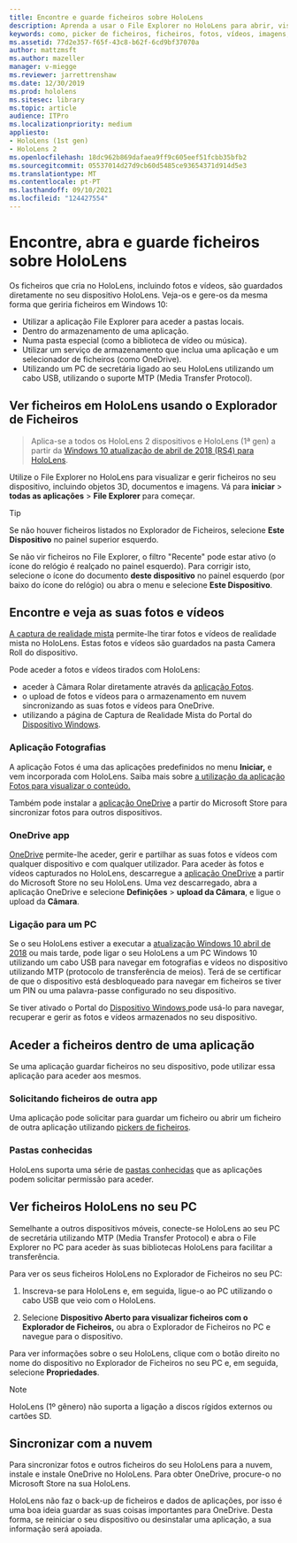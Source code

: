 ```yaml
---
title: Encontre e guarde ficheiros sobre HoloLens
description: Aprenda a usar o File Explorer no HoloLens para abrir, visualizar e gerir ficheiros no seu dispositivo de realidade mista.
keywords: como, picker de ficheiros, ficheiros, fotos, vídeos, imagens, OneDrive, armazenamento, explorador de ficheiros, hololens
ms.assetid: 77d2e357-f65f-43c8-b62f-6cd9bf37070a
author: mattzmsft
ms.author: mazeller
manager: v-miegge
ms.reviewer: jarrettrenshaw
ms.date: 12/30/2019
ms.prod: hololens
ms.sitesec: library
ms.topic: article
audience: ITPro
ms.localizationpriority: medium
appliesto:
- HoloLens (1st gen)
- HoloLens 2
ms.openlocfilehash: 18dc962b869dafaea9ff9c605eef51fcbb35bfb2
ms.sourcegitcommit: 05537014d27d9cb60d5485ce93654371d914d5e3
ms.translationtype: MT
ms.contentlocale: pt-PT
ms.lasthandoff: 09/10/2021
ms.locfileid: "124427554"
---
```

# <a name="find-open-and-save-files-on-hololens"></a>Encontre, abra e guarde ficheiros sobre HoloLens

Os ficheiros que cria no HoloLens, incluindo fotos e vídeos, são guardados diretamente no seu dispositivo HoloLens. Veja-os e gere-os da mesma forma que geriria ficheiros em Windows 10:

- Utilizar a aplicação File Explorer para aceder a pastas locais.
- Dentro do armazenamento de uma aplicação.
- Numa pasta especial (como a biblioteca de vídeo ou música).
- Utilizar um serviço de armazenamento que inclua uma aplicação e um selecionador de ficheiros (como OneDrive).
- Utilizando um PC de secretária ligado ao seu HoloLens utilizando um cabo USB, utilizando o suporte MTP (Media Transfer Protocol).

## <a name="view-files-on-hololens-using-file-explorer"></a>Ver ficheiros em HoloLens usando o Explorador de Ficheiros

> Aplica-se a todos os HoloLens 2 dispositivos e HoloLens (1ª gen) a partir da [Windows 10 atualização de abril de 2018 (RS4) para HoloLens](/windows/mixed-reality/release-notes-april-2018).

Utilize o File Explorer no HoloLens para visualizar e gerir ficheiros no seu dispositivo, incluindo objetos 3D, documentos e imagens. Vá para **iniciar**   >  **todas as aplicações**   >  **File Explorer** para começar.

> [!TIP]
> Se não houver ficheiros listados no Explorador de Ficheiros, selecione **Este Dispositivo** no painel superior esquerdo.

Se não vir ficheiros no File Explorer, o filtro "Recente" pode estar ativo (o ícone do relógio é realçado no painel esquerdo). Para corrigir isto, selecione o ícone do documento **deste dispositivo** no painel esquerdo (por baixo do ícone do relógio) ou abra o menu e selecione **Este Dispositivo**.

## <a name="find-and-view-your-photos-and-videos"></a>Encontre e veja as suas fotos e vídeos

[A captura de realidade mista](holographic-photos-and-videos.md) permite-lhe tirar fotos e vídeos de realidade mista no HoloLens.  Estas fotos e vídeos são guardados na pasta Camera Roll do dispositivo.

Pode aceder a fotos e vídeos tirados com HoloLens:

- aceder à Câmara Rolar diretamente através da [aplicação Fotos](holographic-photos-and-videos.md).
- o upload de fotos e vídeos para o armazenamento em nuvem sincronizando as suas fotos e vídeos para OneDrive.
- utilizando a página de Captura de Realidade Mista do Portal do [Dispositivo Windows](/windows/mixed-reality/using-the-windows-device-portal#mixed-reality-capture).

### <a name="photos-app"></a>Aplicação Fotografias

A aplicação Fotos é uma das aplicações predefinidos no menu **Iniciar,** e vem incorporada com HoloLens. Saiba mais sobre [a utilização da aplicação Fotos para visualizar o conteúdo.](holographic-photos-and-videos.md)

Também pode instalar a [aplicação OneDrive](https://www.microsoft.com/p/onedrive/9wzdncrfj1p3) a partir do Microsoft Store para sincronizar fotos para outros dispositivos.

### <a name="onedrive-app"></a>OneDrive app

[OneDrive](https://onedrive.live.com/) permite-lhe aceder, gerir e partilhar as suas fotos e vídeos com qualquer dispositivo e com qualquer utilizador. Para aceder às fotos e vídeos capturados no HoloLens, descarregue a [aplicação OneDrive](https://www.microsoft.com/p/onedrive/9wzdncrfj1p3) a partir do Microsoft Store no seu HoloLens. Uma vez descarregado, abra a aplicação OneDrive e selecione **Definições**  >  **upload da Câmara**, e ligue o upload da **Câmara**.

### <a name="connect-to-a-pc"></a>Ligação para um PC

Se o seu HoloLens estiver a executar a [atualização Windows 10 abril de 2018](/windows/mixed-reality/release-notes-april-2018) ou mais tarde, pode ligar o seu HoloLens a um PC Windows 10 utilizando um cabo USB para navegar em fotografias e vídeos no dispositivo utilizando MTP (protocolo de transferência de meios). Terá de se certificar de que o dispositivo está desbloqueado para navegar em ficheiros se tiver um PIN ou uma palavra-passe configurado no seu dispositivo.  

Se tiver ativado o Portal do [Dispositivo Windows,](/windows/mixed-reality/using-the-windows-device-portal)pode usá-lo para navegar, recuperar e gerir as fotos e vídeos armazenados no seu dispositivo.

## <a name="access-files-within-an-app"></a>Aceder a ficheiros dentro de uma aplicação

Se uma aplicação guardar ficheiros no seu dispositivo, pode utilizar essa aplicação para aceder aos mesmos.

### <a name="requesting-files-from-another-app"></a>Solicitando ficheiros de outra app

Uma aplicação pode solicitar para guardar um ficheiro ou abrir um ficheiro de outra aplicação utilizando [pickers de ficheiros](/windows/mixed-reality/app-model#file-pickers).

### <a name="known-folders"></a>Pastas conhecidas

HoloLens suporta uma série de [pastas conhecidas](/windows/mixed-reality/app-model#known-folders) que as aplicações podem solicitar permissão para aceder.

## <a name="view-hololens-files-on-your-pc"></a>Ver ficheiros HoloLens no seu PC

Semelhante a outros dispositivos móveis, conecte-se HoloLens ao seu PC de secretária utilizando MTP (Media Transfer Protocol) e abra o File Explorer no PC para aceder às suas bibliotecas HoloLens para facilitar a transferência.

Para ver os seus ficheiros HoloLens no Explorador de Ficheiros no seu PC:

1. Inscreva-se para HoloLens e, em seguida, ligue-o ao PC utilizando o cabo USB que veio com o HoloLens.

1. Selecione **Dispositivo Aberto para visualizar ficheiros com o Explorador de Ficheiros,** ou abra o Explorador de Ficheiros no PC e navegue para o dispositivo.

Para ver informações sobre o seu HoloLens, clique com o botão direito no nome do dispositivo no Explorador de Ficheiros no seu PC e, em seguida, selecione **Propriedades**.

> [!NOTE]
> HoloLens (1º gênero) não suporta a ligação a discos rígidos externos ou cartões SD.

## <a name="sync-to-the-cloud"></a>Sincronizar com a nuvem

Para sincronizar fotos e outros ficheiros do seu HoloLens para a nuvem, instale e instale OneDrive no HoloLens. Para obter OneDrive, procure-o no Microsoft Store na sua HoloLens.

HoloLens não faz o back-up de ficheiros e dados de aplicações, por isso é uma boa ideia guardar as suas coisas importantes para OneDrive. Desta forma, se reiniciar o seu dispositivo ou desinstalar uma aplicação, a sua informação será apoiada.
